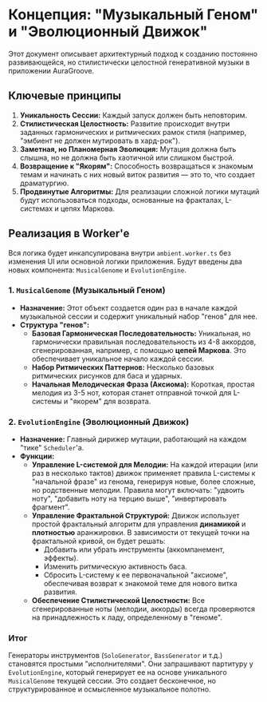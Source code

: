 # Концепция: "Музыкальный Геном" и "Эволюционный Движок"

Этот документ описывает архитектурный подход к созданию постоянно развивающейся, но стилистически целостной генеративной музыки в приложении AuraGroove.

## Ключевые принципы

1.  **Уникальность Сессии:** Каждый запуск должен быть неповторим.
2.  **Стилистическая Целостность:** Развитие происходит внутри заданных гармонических и ритмических рамок стиля (например, "эмбиент не должен мутировать в хард-рок").
3.  **Заметная, но Планомерная Эволюция:** Мутация должна быть слышна, но не должна быть хаотичной или слишком быстрой.
4.  **Возвращение к "Якорям":** Способность возвращаться к знакомым темам и начинать с них новый виток развития — это то, что создает драматургию.
5.  **Продвинутые Алгоритмы:** Для реализации сложной логики мутаций будут использоваться подходы, основанные на фракталах, L-системах и цепях Маркова.

## Реализация в Worker'е

Вся логика будет инкапсулирована внутри `ambient.worker.ts` без изменения UI или основной логики приложения. Будут введены два новых компонента: `MusicalGenome` и `EvolutionEngine`.

### 1. `MusicalGenome` (Музыкальный Геном)

*   **Назначение:** Этот объект создается один раз в начале каждой музыкальной сессии и содержит уникальный набор "генов" для нее.
*   **Структура "генов":**
    *   **Базовая Гармоническая Последовательность:** Уникальная, но гармонически правильная последовательность из 4-8 аккордов, сгенерированная, например, с помощью **цепей Маркова**. Это обеспечивает уникальное начало каждой сессии.
    *   **Набор Ритмических Паттернов:** Несколько базовых ритмических рисунков для баса и ударных.
    *   **Начальная Мелодическая Фраза (Аксиома):** Короткая, простая мелодия из 3-5 нот, которая станет отправной точкой для L-системы и "якорем" для возврата.

### 2. `EvolutionEngine` (Эволюционный Движок)

*   **Назначение:** Главный дирижер мутации, работающий на каждом "тике" `Scheduler`'а.
*   **Функции:**
    *   **Управление L-системой для Мелодии:** На каждой итерации (или раз в несколько тактов) движок применяет правила L-системы к "начальной фразе" из генома, генерируя новые, более сложные, но родственные мелодии. Правила могут включать: "удвоить ноту", "добавить ноту на терцию выше", "инвертировать фрагмент".
    *   **Управление Фрактальной Структурой:** Движок использует простой фрактальный алгоритм для управления **динамикой** и **плотностью** аранжировки. В зависимости от текущей точки на фрактальной кривой, он будет решать:
        *   Добавить или убрать инструменты (аккомпанемент, эффекты).
        *   Изменить ритмическую активность баса.
        *   Сбросить L-систему к ее первоначальной "аксиоме", обеспечивая возврат к знакомой теме для нового витка развития.
    *   **Обеспечение Стилистической Целостности:** Все сгенерированные ноты (мелодии, аккорды) всегда проверяются на принадлежность к ладу, определенному в "геноме".

### Итог

Генераторы инструментов (`SoloGenerator`, `BassGenerator` и т.д.) становятся простыми "исполнителями". Они запрашивают партитуру у `EvolutionEngine`, который генерирует ее на основе уникального `MusicalGenome` текущей сессии. Это создает бесконечное, но структурированное и осмысленное музыкальное полотно.